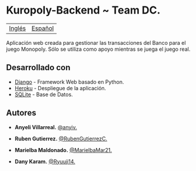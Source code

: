 # Kuropoly-Backend ~ Team DC.

<table>
    <tr>
        <!-- Do not translate this table -->
        <td><a href="./README.md"> Inglés </a></td>
        <td><a href="./README-ES.md"> Español </a></td>
    </tr>
</table>

Aplicación web creada para gestionar las transacciones del Banco para el juego Monopoly. Sólo se utiliza como apoyo mientras se juega el juego real.

## Desarrollado con

- [Django](https://www.djangoproject.com/) - Framework Web basado en Python.
- [Heroku](https://www.heroku.com/) - Despliegue de la aplicación.
- [SQLite](https://www.sqlite.org/index.html) - Base de Datos.

## Autores

- **Anyeli Villarreal.** [@anyiv.](https://github.com/anyiv)

- **Ruben Gutierrez.** [@RubenGutierrezC.](https://github.com/RubenGutierrezC)

- **Marielba Maldonado.** [@MarielbaMar21.](https://github.com/MarielbaMar21)

- **Dany Karam.** [@Ryuuji14.](https://github.com/Ryuuji14)
